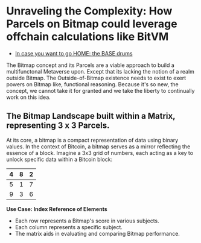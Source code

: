 
# Unraveling the Complexity: How Parcels on Bitmap could leverage offchain calculations like BitVM

- [In case you want to go HOME: the BASE drums](../README.md)

The Bitmap concept and its Parcels are a viable approach to build a multifunctonal Metaverse upon. Except that its lacking the notion of a realm outside Bitmap. The Outside-of-Bitmap existence needs to exist to exert powers on Bitmap like, functional reasoning. Because it's so new, the concept, we cannot take it for granted and we take the liberty to continually work on this idea.

## The Bitmap Landscape built within a Matrix, representing 3 x 3 Parcels.

At its core, a bitmap is a compact representation of data using binary values. In the context of Bitcoin, a bitmap serves as a mirror reflecting the essence of a block. Imagine a 3x3 grid of numbers, each acting as a key to unlock specific data within a Bitcoin block:

| 4 | 8 | 2 |
|---|---|---|
| 5 | 1 | 7 |
| 9 | 3 | 6 |

**Use Case: Index Reference of Elements**
- Each row represents a Bitmap's score in various subjects.
- Each column represents a specific subject.
- The matrix aids in evaluating and comparing Bitmap performance.


